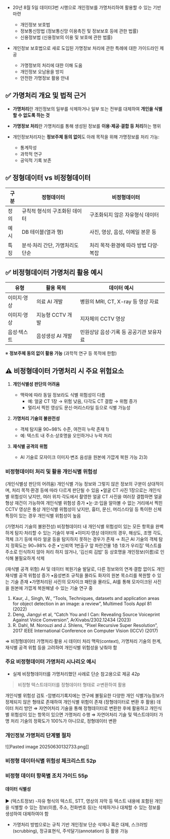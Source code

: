 


- 20년 8월 5일 데이터3번 시행으로 개인정보를 가명처리하여 활용할 수 있는 기반 마련
	- 개인정보 보호법
	- 정보통신망법 (정보통신망 이용촉진 및 정보보호 등에 관한 법률)
	- 신용정보법 (신용정보의 이용 및 보호에 관한 법률)

- 개인정보 보호법으로 새로 도입된 가명정보 처리에 관한 특례에 대한 가이드라인 제공
	- 가명정보의 처리에 대한 이해 도움
	- 개인정보 오남용을 방지
	- 안전한 가명정보 활용 안내


## ✅ 가명처리 개요 및 법적 근거

- **가명처리**란 개인정보의 일부를 삭제하거나 일부 또는 전부를 대체하여 **개인을 식별할 수 없도록 하는 것**
    
- **가명정보 처리**란 가명처리를 통해 생성된 정보를 **이용·제공·결합 등 처리**하는 행위
    
- 개인정보처리자는 **정보주체 동의 없이**도 아래 목적을 위해 가명정보를 처리 가능:
    - 통계작성
    - 과학적 연구
    - 공익적 기록 보존


## ✅ 정형데이터 vs 비정형데이터

|구분|정형데이터|비정형데이터|
|---|---|---|
|정의|규칙적 형식의 구조화된 데이터|구조화되지 않은 자유형식 데이터|
|예시|DB 테이블(열과 행)|사진, 영상, 음성, 이메일 본문 등|
|특징|분석·처리 간단, 가명처리도 단순|처리 목적·환경에 따라 방법 다양·복잡|

## ✅ 비정형데이터 가명처리 활용 예시

|유형|활용 목적|데이터 예시|
|---|---|---|
|이미지·영상|의료 AI 개발|병원의 MRI, CT, X-ray 등 영상 자료|
|이미지·영상|지능형 CCTV 개발|지자체의 CCTV 영상|
|음성·텍스트|음성생성 AI 개발|민원상담 음성·기록 등 공공기관 보유자료|

※ **정보주체 동의 없이 활용 가능** (과학적 연구 등 목적에 한함)


## ⚠️ 비정형데이터 가명처리 시 주요 위험요소

1. **개인식별성 판단의 어려움**
    
    - 맥락에 따라 동일 정보라도 식별 위험성이 다름
        - 예: 얼굴 CT 1장 → 위험 낮음, 다각도 CT 결합 → 위험 증가
        - 멀리서 찍힌 영상도 문신·머리스타일 등으로 식별 가능성
            
2. **가명처리 기술의 불완전성**
    
    - 객체 탐지율 90~98% 수준, 여전히 누락 존재 1)
    - 예: 텍스트 내 주소·상호명을 오인하거나 누락 처리
        
3. **재식별 공격의 위험**
    
    - AI 기술로 모자이크 이미지·변조 음성을 원본에 가깝게 복원 가능 2)3)
### 비정형데이터 처리 및 활용 개인식별 위험성

(개인식별성 판단의 어려움) 개인식별 가능 정보와 그렇지 않은 정보의 구분이 상대적이며, 처리 목적·환경 등에 따라 다르게 판단될 수 있음
▪얼굴 CT 사진 1장으로는 개인식별 위험성이 낮지만, 여러 위치·각도에서 촬영한 얼굴
CT 사진을 여러장 결합하면 얼굴형상 재건이 가능하여 개인식별 위험성 증가
▪눈·코·입을 알아볼 수 없는 거리에서 찍힌 CCTV 영상은 통상 개인식별 위험성이 낮지만, 흉터, 문신, 머리스타일 등 특이한 신체 특징이 있는 경우 개인식별 위험성이 높음


(가명처리 기술의 불완전성) 비정형데이터 내 개인식별 위험성이 있는 모든 항목을 완벽하게 탐지·처리할 수 있는 기술이 부재
▪이미지·영상 데이터의 경우, 해상도, 조명 각도, 객체 크기 등에 따라 얼굴 등을
탐지하지 못하는 경우가 존재 → 최근 AI 기술의 객체 탐지 정확도는 90~98% 수준
▪‘신뢰역 1번출구 앞 파란건물 1층 1호가 우리집’ 텍스트를 주소로 인식하지 않아 처리 하지 않거나, ‘김신뢰 김밥’ 등 상호명을 개인정보(이름)로 인식해 불필요하게 삭제


(재식별 공격 위험) AI 및 데이터 복원기술 발달로, 다른 정보와의 연계·결합 없이도 개인 재식별 공격 위험성 증가
▪음성변조 규칙을 몰라도 화자의 원본 목소리를 복원할 수 있는 기술 존재
▪가명처리된 사진의 모자이크 패턴을 몰라도, AI를 통해 모자이크된 사진을 원본에 가깝게 복원해낼 수 있는 기술 연구 중



1) Kaur, J., Singh, W., “Tools, Techniques, datasets and application areas for object detection in an image: a
review”, Multimed Tools Appl 81 (2022)
2) Deng, Jiangyi et al, “Catch You and I Can: Revealing Source Voiceprint Against Voice Conversion”,
ArXivabs/2302.12434 (2023)
3) R. Dahl, M. Norouzi and J. Shlens, “Pixel Recursive Super Resolution”, 2017 IEEE International Conference on
Computer Vision (ICCV) (2017)


⇒ 비정형데이터 가명처리·활용 시 데이터 처리 맥락(context), 가명처리 기술의 한계, 재식별 공격 위험 등을 고려하여 개인식별 위험성을 낮춰야 함

### 주요 비정형데이터 가명처리 시나리오 예시

- 실제 비정형데이터를 가명처리했던 사례로 단순 참고용으로 제공 42p

> 비정형 텍스트데이터를 정형데이터 형태로 ㄹ변환하여 활용

개인식별 위험성 검토
-암병리기록지에는 연구에 불필요한 다양한 개인 식별가능정보가 정제되지 않은
형태로 존재하여 개인식별 위험이 존재 (정형데이터로 변환 후 활용)
데이터 처리 방안
⇒ 자연어처리 기술을 통해 정형데이터로 변환한 후에 활용하고 개인식별 위험성이 있는 항목이 있으면 가명처리 수행
⇒ 자연어처리 기술 및 텍스트데이터 가명 처리 기술의 정확도가 100%가 아니므로, 정형데이터 변환

### 개인정보 가명처리 단계별 절차
![[Pasted image 20250630132733.png]]


### 비정형 데이터식별 위험성 체크리스트 52p

### 비정형 데이터 항목별 조치 가이드 55p


#### 데이터 식별성

▶ (텍스트정보)
-자유 형식의 텍스트, STT, 영상의 자막 등 텍스트 내용에 포함된 개인을
식별할 수 있는 정보(이름, 주소, 전화번호 등)는 삭제하거나 대체할 수 있는
정보를 생성하여 대체하여야 함
* 가명처리 방법으로는 규칙 기반 개인정보 단순 삭제나 혹은 대체,
스크러빙(scrubbing), 정규표현식, 주석달기(annotation) 등 활용 가능 


